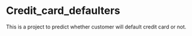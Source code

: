 # Credit_card_defaulters
This is a project to predict whether customer will default credit card or not.
